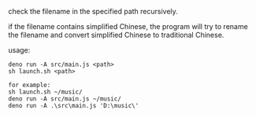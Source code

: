 check the filename in the specified path recursively.  

if the filename contains simplified Chinese, the program will try to rename the filename and convert simplified Chinese to traditional Chinese.  

usage:  
```
deno run -A src/main.js <path>
sh launch.sh <path>

for example:
sh launch.sh ~/music/
deno run -A src/main.js ~/music/
deno run -A .\src\main.js 'D:\music\'
```
